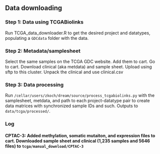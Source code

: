 ## Data downloading
### Step 1: Data using TCGABiolinks
Run TCGA_data_downloader.R to get the desired project and datatypes, populating a `GDCdata` folder with the data.
### Step 2: Metadata/samplesheet
Select the same samples on the TCGA GDC website. Add them to cart. Go to cart. Download clinical (aka metdata) and sample sheet. Upload using sftp to this cluster. Unpack the clinical and use clinical.csv 
### Step 3: Data processing
Run `/cellar/users/zkoch/dream/source/process_tcgabiolinks.py` with the samplesheet, metdata, and path to each project-datatype pair to create data matrices with synchronized sample IDs and such. Outputs to `data/tcga/processed/`.


### Log
#### CPTAC-3: Added methylation, somatic mutaiton, and expression files to cart. Downloaded sample sheet and clinical (1,235 samples and 5646 files) to `tcga/manual_download/CPTAC-3`